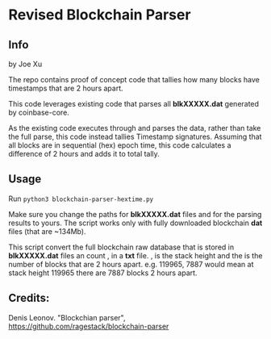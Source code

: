 Revised Blockchain Parser
=================

## Info
by Joe Xu

The repo contains proof of concept code that tallies how many blocks have timestamps that are 2 hours apart.

This code leverages existing code that parses all **blkXXXXX.dat** generated by coinbase-core.

As the existing code executes through and parses the data, rather than take the full parse, this code instead tallies Timestamp signatures. Assuming that all blocks are in sequential (hex) epoch time, this code calculates a difference of 2 hours and adds it to total tally.

## Usage

Run ```python3 blockchain-parser-hextime.py```

Make sure you change the paths for **blkXXXXX.dat** files and for the parsing results to yours. The script works only with fully downloaded blockchain **dat** files (that are ~134Mb).

This script convert the full blockchain raw database that is stored in **blkXXXXX.dat** files an count <XXX>,<YXX> in a **txt** file. <XXX>, is the stack height and the <YYY> is the number of blocks that are 2 hours apart. e.g. 119965, 7887 would mean at stack height 119965 there are 7887 blocks 2 hours apart.

## Credits:

Denis Leonov. "Blockchian parser", https://github.com/ragestack/blockchain-parser

